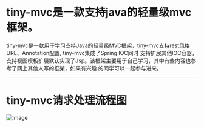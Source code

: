 tiny-mvc是一款支持java的轻量级mvc框架。
==================================
tiny-mvc是⼀款用于学习支持Java的轻量级MVC框架，tiny-mvc支持rest风格URL、Annotation配置, tiny-mvc集成了Spring IOC同时
支持扩展其他IOC容器，支持视图模板扩展默认实现了Jsp。该框架主要用于自己学习，其中有些内容也参考了网上其他人写的框架，如果有兴趣
的同学可以一起参与进来。
---------------------------- -------
tiny-mvc请求处理流程图
==================================
 ![image](https://github.com/wenbo2018/tiny-mvc/blob/master/img/img.png)
